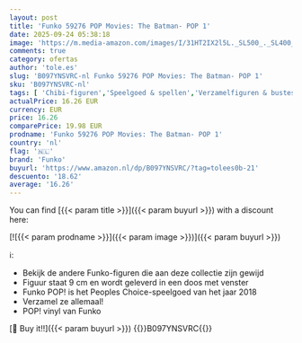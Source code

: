 ```yaml
---
layout: post
title: 'Funko 59276 POP Movies: The Batman- POP 1'
date: 2025-09-24 05:38:18
image: 'https://m.media-amazon.com/images/I/31HT2IX2l5L._SL500_._SL400_.jpg'
comments: true
category: ofertas
author: 'tole.es'
slug: 'B097YNSVRC-nl Funko 59276 POP Movies: The Batman- POP 1'
sku: 'B097YNSVRC-nl'
tags: [ 'Chibi-figuren','Speelgoed & spellen','Verzamelfiguren & bustes','Verzamelspeelgoed','funko','🇳🇱', ]
actualPrice: 16.26 EUR
currency: EUR
price: 16.26
comparePrice: 19.98 EUR
prodname: 'Funko 59276 POP Movies: The Batman- POP 1'
country: 'nl'
flag: '🇳🇱'
brand: 'Funko'
buyurl: 'https://www.amazon.nl/dp/B097YNSVRC/?tag=tolees0b-21'
descuento: '18.62'
average: '16.26'
---
```


You can find [{{< param title >}}]({{< param buyurl >}}) with a discount here:

[![{{< param prodname >}}]({{< param image >}})]({{< param buyurl >}})

ℹ️:

- Bekijk de andere Funko-figuren die aan deze collectie zijn gewijd
- Figuur staat 9 cm en wordt geleverd in een doos met venster
- Funko POP! is het Peoples Choice-speelgoed van het jaar 2018
- Verzamel ze allemaal!
- POP! vinyl van Funko

[🛒 Buy it!!]({{< param buyurl >}})
{{<world>}}B097YNSVRC{{</world>}}

